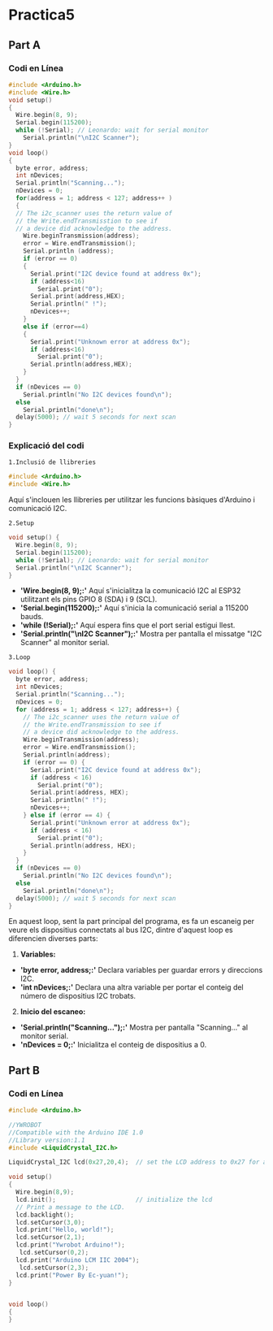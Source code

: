 # Practica5
## Part A
### Codi en Línea
```cpp
#include <Arduino.h>
#include <Wire.h>
void setup()
{
  Wire.begin(8, 9);
  Serial.begin(115200);
  while (!Serial); // Leonardo: wait for serial monitor
    Serial.println("\nI2C Scanner");
}
void loop()
{
  byte error, address;
  int nDevices;
  Serial.println("Scanning...");
  nDevices = 0;
  for(address = 1; address < 127; address++ )
  {
  // The i2c_scanner uses the return value of
  // the Write.endTransmisstion to see if
  // a device did acknowledge to the address.
    Wire.beginTransmission(address);
    error = Wire.endTransmission();
    Serial.println (address);
    if (error == 0)
    {
      Serial.print("I2C device found at address 0x");
      if (address<16)
        Serial.print("0");
      Serial.print(address,HEX);
      Serial.println(" !");
      nDevices++;
    }
    else if (error==4)
    {
      Serial.print("Unknown error at address 0x");
      if (address<16)
        Serial.print("0");
      Serial.println(address,HEX);
    }
  }
  if (nDevices == 0)
    Serial.println("No I2C devices found\n");
  else
    Serial.println("done\n");
  delay(5000); // wait 5 seconds for next scan
}
```
### Explicació del codi
`1.Inclusió de llibreries`
```cpp
#include <Arduino.h>
#include <Wire.h>
```
Aquí s'inclouen les llibreries per utilitzar les funcions bàsiques d'Arduino i comunicació I2C.

`2.Setup`
```cpp
void setup() {
  Wire.begin(8, 9);
  Serial.begin(115200);
  while (!Serial); // Leonardo: wait for serial monitor
  Serial.println("\nI2C Scanner");
}
```
- **'Wire.begin(8, 9);:'** Aquí s'inicialitza la comunicació I2C al ESP32 utilitzant els pins GPIO 8 (SDA) i 9 (SCL). 
- **'Serial.begin(115200);:'** Aquí s'inicia la comunicació serial a 115200 bauds.
- **'while (!Serial);:'** Aquí espera fins que el port serial estigui llest.
- **'Serial.println("\nI2C Scanner");:'** Mostra per pantalla el missatge "I2C Scanner" al monitor serial.

`3.Loop`
```cpp
void loop() {
  byte error, address;
  int nDevices;
  Serial.println("Scanning...");
  nDevices = 0;
  for (address = 1; address < 127; address++) {
    // The i2c_scanner uses the return value of
    // the Write.endTransmission to see if
    // a device did acknowledge to the address.
    Wire.beginTransmission(address);
    error = Wire.endTransmission();
    Serial.println(address);
    if (error == 0) {
      Serial.print("I2C device found at address 0x");
      if (address < 16)
        Serial.print("0");
      Serial.print(address, HEX);
      Serial.println(" !");
      nDevices++;
    } else if (error == 4) {
      Serial.print("Unknown error at address 0x");
      if (address < 16)
        Serial.print("0");
      Serial.println(address, HEX);
    }
  }
  if (nDevices == 0)
    Serial.println("No I2C devices found\n");
  else
    Serial.println("done\n");
  delay(5000); // wait 5 seconds for next scan
}
```
En aquest loop, sent la part principal del programa, es fa un escaneig per veure els dispositius connectats al bus I2C, dintre d'aquest loop es diferencien diverses parts:
1. **Variables:**
  - **'byte error, address;:'** Declara variables per guardar errors y direccions I2C.
  - **'int nDevices;:'** Declara una altra variable per portar el conteig del número de dispositius I2C trobats.

2. **Inicio del escaneo:**
  - **'Serial.println("Scanning...");:'** Mostra per pantalla "Scanning..." al monitor serial.
  - **'nDevices = 0;:'** Inicialitza el conteig de dispositius a 0.


## Part B
### Codi en Línea
```cpp
#include <Arduino.h>

//YWROBOT
//Compatible with the Arduino IDE 1.0
//Library version:1.1
#include <LiquidCrystal_I2C.h>

LiquidCrystal_I2C lcd(0x27,20,4);  // set the LCD address to 0x27 for a 16 chars and 2 line display

void setup()
{
  Wire.begin(8,9);
  lcd.init();                      // initialize the lcd 
  // Print a message to the LCD.
  lcd.backlight();
  lcd.setCursor(3,0);
  lcd.print("Hello, world!");
  lcd.setCursor(2,1);
  lcd.print("Ywrobot Arduino!");
   lcd.setCursor(0,2);
  lcd.print("Arduino LCM IIC 2004");
   lcd.setCursor(2,3);
  lcd.print("Power By Ec-yuan!");
}


void loop()
{
}
```
